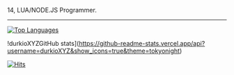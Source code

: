 14, LUA/NODE.JS Programmer.

---


[![Top Languages](https://github-readme-stats.vercel.app/api/top-langs/?username=durkioXYZ&layout=compact&langs_count=10&theme=tokyonight)](https://github.com/durkioXYZ/github-readme-stats)

!durkioXYZGitHub stats](https://github-readme-stats.vercel.app/api?username=durkioXYZ&show_icons=true&theme=tokyonight)

[![Hits](https://hits.link/hits?url=https://github.com/durkioXYZ&bgLeft=444444&bgRight=575fff&label=visits)](https://hits.link)
